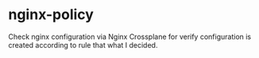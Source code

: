 # nginx-policy
Check nginx configuration via Nginx Crossplane for verify configuration is created according to rule that what I decided.
